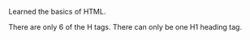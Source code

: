 Learned the basics of HTML. 

There are only 6 of the H tags. There can only be one H1 heading tag. 

